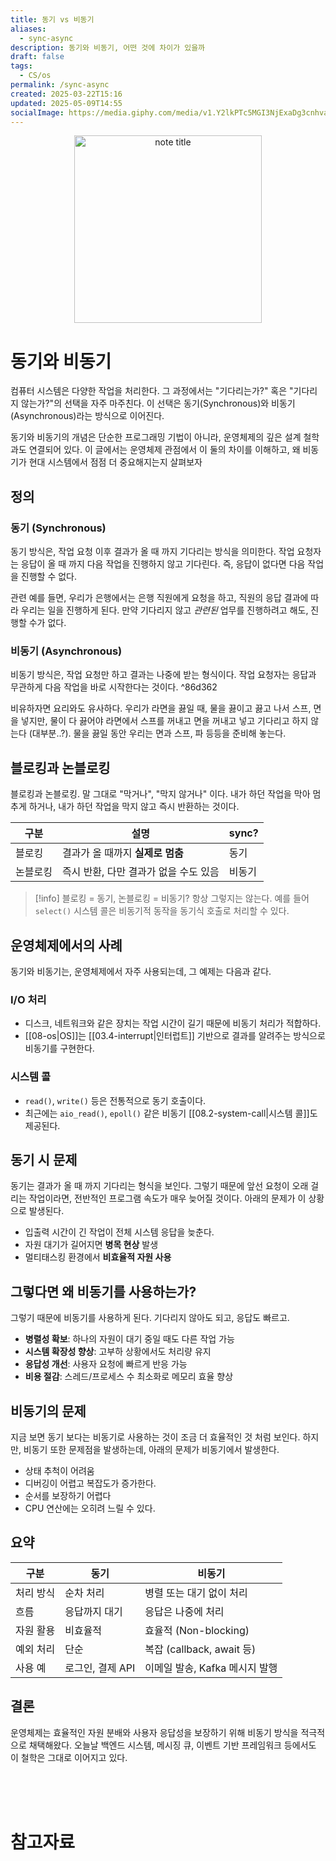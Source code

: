 ```yaml
---
title: 동기 vs 비동기
aliases:
  - sync-async
description: 동기와 비동기, 어떤 것에 차이가 있을까
draft: false
tags:
  - CS/os
permalink: /sync-async
created: 2025-03-22T15:16
updated: 2025-05-09T14:55
socialImage: https://media.giphy.com/media/v1.Y2lkPTc5MGI3NjExaDg3cnhvamN4dHU2dGViN3BtcDFoNGR5bWFtZzYwcXNheDUxNGpmZiZlcD12MV9naWZzX3NlYXJjaCZjdD1n/hyQ8ESUyePo2s/giphy.gif
---
```

<p align="center">
  <img src="https://media.giphy.com/media/v1.Y2lkPTc5MGI3NjExaDg3cnhvamN4dHU2dGViN3BtcDFoNGR5bWFtZzYwcXNheDUxNGpmZiZlcD12MV9naWZzX3NlYXJjaCZjdD1n/hyQ8ESUyePo2s/giphy.gif" alt="note title" width="300">
</p>

# 동기와 비동기

컴퓨터 시스템은 다양한 작업을 처리한다. 그 과정에서는 "기다리는가?" 혹은 "기다리지 않는가?"의 선택을 자주 마주친다. 이 선택은 동기(Synchronous)와 비동기(Asynchronous)라는 방식으로 이어진다.

동기와 비동기의 개념은 단순한 프로그래밍 기법이 아니라, 운영체제의 깊은 설계 철학과도 연결되어 있다. 이 글에서는 운영체제 관점에서 이 둘의 차이를 이해하고, 왜 비동기가 현대 시스템에서 점점 더 중요해지는지 살펴보자

## 정의

### 동기 (Synchronous)

동기 방식은, 작업 요청 이후 결과가 올 때 까지 기다리는 방식을 의미한다. 작업 요청자는 응답이 올 때 까지 다음 작업을 진행하지 않고 기다린다. 즉, 응답이 없다면 다음 작업을 진행할 수 없다.  

관련 예를 들면, 우리가 은행에서는 은행 직원에게 요청을 하고, 직원의 응답 결과에 따라 우리는 일을 진행하게 된다. 만약 기다리지 않고 *관련된* 업무를 진행하려고 해도, 진행할 수가 없다.

### 비동기 (Asynchronous)

비동기 방식은, 작업 요청만 하고 결과는 나중에 받는 형식이다. 작업 요청자는 응답과 무관하게 다음 작업을 바로 시작한다는 것이다. ^86d362

비유하자면 요리와도 유사하다. 우리가 라면을 끓일 때, 물을 끓이고 끓고 나서 스프, 면을 넣지만, 물이 다 끓어야 라면에서 스프를 꺼내고 면을 꺼내고 넣고 기다리고 하지 않는다 (대부분..?). 물을 끓일 동안 우리는 면과 스프, 파 등등을 준비해 놓는다.

## 블로킹과 논블로킹

블로킹과 논블로킹. 말 그대로 "막거나", "막지 않거나" 이다. 내가 하던 작업을 막아 멈추게 하거나, 내가 하던 작업을 막지 않고 즉시 반환하는 것이다. 

| 구분   | 설명                     | sync? |
| ---- | ---------------------- | ----- |
| 블로킹  | 결과가 올 때까지 **실제로 멈춤**   | 동기    |
| 논블로킹 | 즉시 반환, 다만 결과가 없을 수도 있음 | 비동기   |

> [!info] 블로킹 = 동기, 논블로킹 = 비동기?
> 항상 그렇지는 않는다.
> 예를 들어 `select()` 시스템 콜은 비동기적 동작을 동기식 호출로 처리할 수 있다.

## 운영체제에서의 사례

동기와 비동기는, 운영체제에서 자주 사용되는데, 그 예제는 다음과 같다.

### I/O 처리

- 디스크, 네트워크와 같은 장치는 작업 시간이 길기 때문에 비동기 처리가 적합하다.
- [[08-os|OS]]는 [[03.4-interrupt|인터럽트]] 기반으로 결과를 알려주는 방식으로 비동기를 구현한다.
### 시스템 콜

- `read()`, `write()` 등은 전통적으로 동기 호출이다.
- 최근에는 `aio_read()`, `epoll()` 같은 비동기 [[08.2-system-call|시스템 콜]]도 제공된다.

## 동기 시 문제

동기는 결과가 올 때 까지 기다리는 형식을 보인다. 그렇기 때문에 앞선 요청이 오래 걸리는 작업이라면, 전반적인 프로그램 속도가 매우 늦어질 것이다. 아래의 문제가 이 상황으로 발생된다.

- 입출력 시간이 긴 작업이 전체 시스템 응답을 늦춘다.
- 자원 대기가 길어지면 **병목 현상** 발생
- 멀티태스킹 환경에서 **비효율적 자원 사용**

## 그렇다면 왜 비동기를 사용하는가?

그렇기 때문에 비동기를 사용하게 된다. 기다리지 않아도 되고, 응답도 빠르고.

- **병렬성 확보**: 하나의 자원이 대기 중일 때도 다른 작업 가능
- **시스템 확장성 향상**: 고부하 상황에서도 처리량 유지
- **응답성 개선**: 사용자 요청에 빠르게 반응 가능
- **비용 절감**: 스레드/프로세스 수 최소화로 메모리 효율 향상


## 비동기의 문제

지금 보면 동기 보다는 비동기로 사용하는 것이 조금 더 효율적인 것 처럼 보인다. 하지만, 비동기 또한 문제점을 발생하는데, 아래의 문제가 비동기에서 발생한다.

- 상태 추척이 어려움
- 디버깅이 어렵고 복잡도가 증가한다.
- 순서를 보장하기 어렵다
- CPU 연산에는 오히려 느릴 수 있다.

## 요약

| 구분    | 동기          | 비동기                    |
| ----- | ----------- | ---------------------- |
| 처리 방식 | 순차 처리       | 병렬 또는 대기 없이 처리         |
| 흐름    | 응답까지 대기     | 응답은 나중에 처리             |
| 자원 활용 | 비효율적        | 효율적 (Non-blocking)     |
| 예외 처리 | 단순          | 복잡 (callback, await 등) |
| 사용 예  | 로그인, 결제 API | 이메일 발송, Kafka 메시지 발행   |

## 결론

운영체제는 효율적인 자원 분배와 사용자 응답성을 보장하기 위해 비동기 방식을 적극적으로 채택해왔다. 오늘날 백엔드 시스템, 메시징 큐, 이벤트 기반 프레임워크 등에서도 이 철학은 그대로 이어지고 있다.

</br></br></br>
# 참고자료
